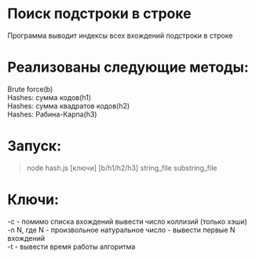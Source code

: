 # Поиск подстроки в строке
Программа выводит индексы всех вхождений подстроки в строке

# Реализованы следующие методы:

Brute force(b)\
Hashes: сумма кодов(h1)\
Hashes: сумма квадратов кодов(h2)\
Hashes: Рабина-Карпа(h3)

# Запуск:

>node hash.js [ключи] [b/h1/h2/h3] string_file substring_file

# Ключи:
-с - помимо списка вхождений вывести число коллизий (только хэши)\
-n N, где N - произвольное натуральное число - вывести первые N вхождений\
-t - вывести время работы алгоритма

